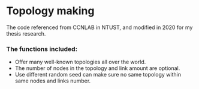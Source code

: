 # Topology making

The code referenced from CCNLAB in NTUST, and modified in 2020 for my thesis research.
### The functions included:
* Offer many well-known topologies all over the world.
* The number of nodes in the topology and link amount are optional.
* Use different random seed can make sure no same topology within same nodes and links number.

